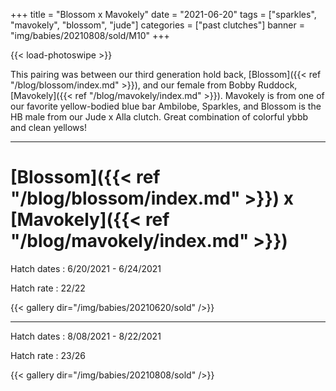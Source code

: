 +++
title = "Blossom x Mavokely"
date = "2021-06-20"
tags = ["sparkles", "mavokely", "blossom", "jude"]
categories = ["past clutches"]
banner = "img/babies/20210808/sold/M10"
+++

{{< load-photoswipe >}}

This pairing was between our third generation hold back, [Blossom]({{< ref "/blog/blossom/index.md" >}}), and our female from Bobby Ruddock, [Mavokely]({{< ref "/blog/mavokely/index.md" >}}). Mavokely is from one of our favorite yellow-bodied blue bar Ambilobe, Sparkles, and Blossom is the HB male from our Jude x Alla clutch. Great combination of colorful ybbb and clean yellows!

---

# [Blossom]({{< ref "/blog/blossom/index.md" >}}) x [Mavokely]({{< ref "/blog/mavokely/index.md" >}})

Hatch dates
: 6/20/2021 - 6/24/2021

Hatch rate
: 22/22

{{< gallery dir="/img/babies/20210620/sold" />}}

---

Hatch dates
: 8/08/2021 - 8/22/2021

Hatch rate
: 23/26

{{< gallery dir="/img/babies/20210808/sold" />}}